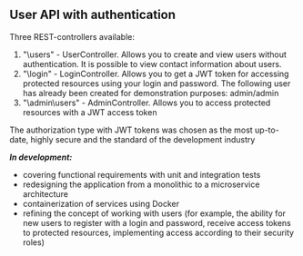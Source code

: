 User API with authentication
-----------------------------

Three REST-controllers available:
1. "\users" - UserController. Allows you to create and view users without authentication. It is possible to view contact information about users.
2. "\login" - LoginController. Allows you to get a JWT token for accessing protected resources using your login and password. The following user has already been created for demonstration purposes: admin/admin
3. "\admin\users" - AdminController. Allows you to access protected resources with a JWT access token

The authorization type with JWT tokens was chosen as the most up-to-date, highly secure and the standard of the development industry

**_In development:_**
- covering functional requirements with unit and integration tests
- redesigning the application from a monolithic to a microservice architecture
- containerization of services using Docker
- refining the concept of working with users (for example, the ability for new users to register with a login and password, receive access tokens to protected resources, implementing access according to their security roles)